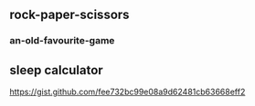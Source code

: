 ## rock-paper-scissors
### an-old-favourite-game

## sleep calculator
https://gist.github.com/fee732bc99e08a9d62481cb63668eff2
